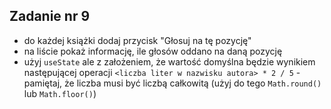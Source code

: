 <!-- _class: time15 -->

## Zadanie nr 9

- do każdej książki dodaj przycisk "Głosuj na tę pozycję"
- na liście pokaż informację, ile głosów oddano na daną pozycję
- użyj `useState` ale z założeniem, że wartość domyślna będzie wynikiem następującej operacji `<liczba liter w nazwisku autora> * 2 / 5` - pamiętaj, że liczba musi być liczbą całkowitą (użyj do tego `Math.round()` lub `Math.floor()`)
